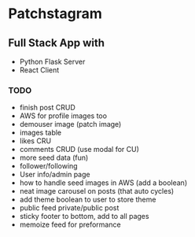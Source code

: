 # Patchstagram

## Full Stack App with
- Python Flask Server
- React Client


### TODO
- finish post CRUD
- AWS for profile images too
- demouser image (patch image)
- images table
- likes CRU
- comments CRUD  (use modal for CU)
- more seed data (fun)
- follower/following
- User info/admin page
- how to handle seed images in AWS (add a boolean)
- neat image carousel on posts (that auto cycles)
- add theme boolean to user to store theme
- public feed private/public post
- sticky footer to bottom, add to all pages
- memoize feed for preformance



